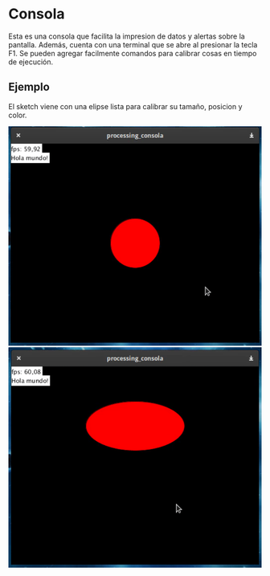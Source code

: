 # Consola

Esta es una consola que facilita la impresion de datos y alertas sobre la pantalla. Además, cuenta con una terminal que se abre al presionar la tecla F1. Se pueden agregar facilmente comandos para calibrar cosas en tiempo de ejecución.

## Ejemplo

El sketch viene con una elipse lista para calibrar su tamaño, posicion y color.

![Terminal calibrando tamano y posicion](gif_example/terminal_1.gif)
![Terminal calibrando color](gif_example/terminal_2.gif)
